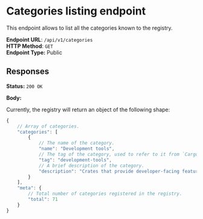 Categories listing endpoint
===========================

This endpoint allows to list all the categories known to the registry.  

**Endpoint URL**: `/api/v1/categories`  
**HTTP Method**: `GET`  
**Endpoint Type:** Public  

Responses
---------

**Status:** `200 OK`

**Body:**

Currently, the registry will return an object of the following shape:

```js
{
    // Array of categories.
    "categories": [
        {
            // The name of the category.
            "name": "Development tools",
            // The tag of the category, used to refer to it from `Cargo.toml` files.
            "tag": "development-tools",
            // A brief description of the category.
            "description": "Crates that provide developer-facing features such as testing, debugging, linting, performance profiling, autocompletion, formatting, and more."
        }
    ],
    "meta": {
        // Total number of categories registered in the registry.
        "total": 71
    }
}
```
